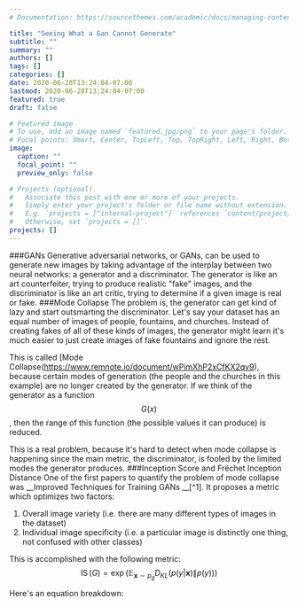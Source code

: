 ```yaml
---
# Documentation: https://sourcethemes.com/academic/docs/managing-content/

title: "Seeing What a Gan Cannot Generate"
subtitle: ""
summary: ""
authors: []
tags: []
categories: []
date: 2020-06-28T13:24:04-07:00
lastmod: 2020-06-28T13:24:04-07:00
featured: true
draft: false

# Featured image
# To use, add an image named `featured.jpg/png` to your page's folder.
# Focal points: Smart, Center, TopLeft, Top, TopRight, Left, Right, BottomLeft, Bottom, BottomRight.
image:
  caption: ""
  focal_point: ""
  preview_only: false

# Projects (optional).
#   Associate this post with one or more of your projects.
#   Simply enter your project's folder or file name without extension.
#   E.g. `projects = ["internal-project"]` references `content/project/deep-learning/index.md`.
#   Otherwise, set `projects = []`.
projects: []
---
```


###GANs
Generative adversarial networks, or GANs, can be used to generate new images by taking advantage of the interplay between two neural networks: a generator and a discriminator. The generator is like an art counterfeiter, trying to produce realistic "fake" images, and the discriminator is like an art critic, trying to determine if a given image is real or fake.
###Mode Collapse
The problem is, the generator can get kind of lazy and start outsmarting the discriminator. Let's say your dataset has an equal number of images of people, fountains, and churches. Instead of creating fakes of all of these kinds of images, the generator might learn it's much easier to just create images of fake fountains and ignore the rest.

This is called [Mode Collapse(https://www.remnote.io/document/wPimXhP2xCfKX2qv9), because certain modes of generation (the people and the churches in this example) are no longer created by the generator. If we think of the generator as a function $$ G(x) $$, then the range of this function (the possible values it can produce) is reduced.

This is a real problem, because it's hard to detect when mode collapse is happening since the main metric, the discriminator, is fooled by the limited modes the generator produces.
###Inception Score and Fréchet Inception Distance
One of the first papers to quantify the problem of mode collapse was __Improved Techniques for Training GANs __[^1]. It proposes a metric which optimizes two factors:
1. Overall image variety (i.e. there are many different types of images in the dataset)
2. Individual image specificity (i.e. a particular image is distinctly one thing, not confused with other classes)

This is accomplished with the following metric:
$$\operatorname{IS}(G)=\exp \left(\mathbb{E}_{\mathbf{x} \sim p_{g}} D_{K L}(p(y \vert \mathbf{x}) \| p(y))\right)$$

Here's an equation breakdown: 
